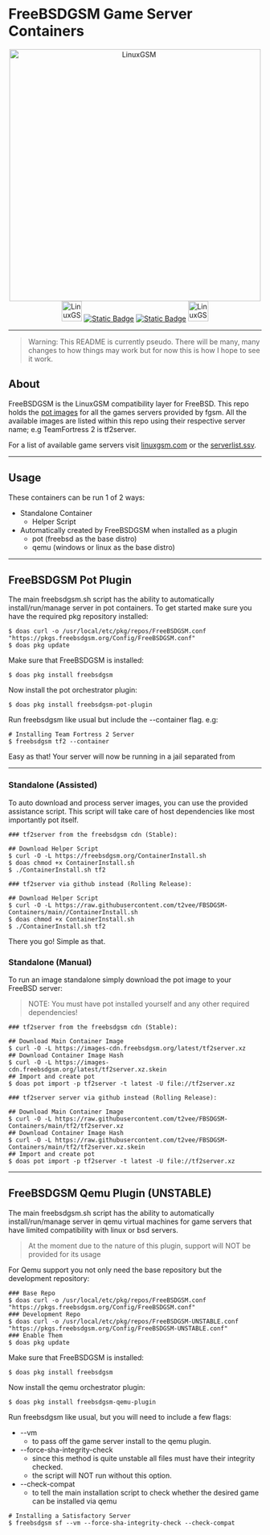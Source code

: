 # FreeBSDGSM Game Server Containers

<p align="center">
    <img src="https://cdn.t2v.city/content/vSKyC7YoiXXpaUMHd76H/freebsdgsm.sh/FreeBSDGSM.png" alt="LinuxGSM" style="width:500px;">
<br>
  <img src="https://cdn.t2v.city/archival-data/hi.gif" alt="LinuxGSM" style="width:40px;">
<a href="https://github.com/t2vee/FreeBSDGSM/blob/main/LICENSE_lgsm"><img alt="Static Badge" src="https://img.shields.io/badge/LinuxGSM_license-MIT-lime?style=flat-square&logo=gpl"></a>
	<a href="https://github.com/t2vee/FreeBSDGSM/blob/main/LICENSE_fbsdgsm"><img alt="Static Badge" src="https://img.shields.io/badge/FreeBSDGSM_license-GPLv3-darkred?style=flat-square&logo=gpl"></a>
  <img src="https://cdn.t2v.city/archival-data/hi.gif" alt="LinuxGSM" style="width:40px;">

---
> Warning: This README is currently pseudo. There will be many, many changes to how things may work but for now this is how I hope to see it work.
## About
FreeBSDGSM is the LinuxGSM compatibility layer for FreeBSD. This repo holds the [pot images](https://pot.pizzamig.dev/Images/) for all the games servers provided by fgsm.
All the available images are listed within this repo using their respective server name; e.g TeamFortress 2 is tf2server.

For a list of available game servers visit [linuxgsm.com](https://linuxgsm.com) or the [serverlist.ssv](https://github.com/GameServerManagers/LinuxGSM/blob/master/fbsdgsm/data/serverlist.ssv).

---

## Usage
These containers can be run 1 of 2 ways:
- Standalone Container
  - Helper Script
- Automatically created by FreeBSDGSM when installed as a plugin
  - pot (freebsd as the base distro)
  - qemu (windows or linux as the base distro)

---

## FreeBSDGSM Pot Plugin
The main freebsdgsm.sh script has the ability to automatically install/run/manage server in pot containers.
To get started make sure you have the required pkg repository installed:
```
$ doas curl -o /usr/local/etc/pkg/repos/FreeBSDGSM.conf "https://pkgs.freebsdgsm.org/Config/FreeBSDGSM.conf"
$ doas pkg update
```
Make sure that FreeBSDGSM is installed:
```
$ doas pkg install freebsdgsm
```
Now install the pot orchestrator plugin:
```
$ doas pkg install freebsdgsm-pot-plugin
```
Run freebsdgsm like usual but include the --container flag. e.g:
```
# Installing Team Fortress 2 Server
$ freebsdgsm tf2 --container
```
Easy as that! Your server will now be running in a jail separated from

---

### Standalone (Assisted)
To auto download and process server images, you can use the provided assistance script.
This script will take care of host dependencies like most importantly pot itself.

```
### tf2server from the freebsdgsm cdn (Stable):

## Download Helper Script
$ curl -O -L https://freebsdgsm.org/ContainerInstall.sh
$ doas chmod +x ContainerInstall.sh
$ ./ContainerInstall.sh tf2
```
```
### tf2server via github instead (Rolling Release):

## Download Helper Script
$ curl -O -L https://raw.githubusercontent.com/t2vee/FBSDGSM-Containers/main//ContainerInstall.sh
$ doas chmod +x ContainerInstall.sh
$ ./ContainerInstall.sh tf2
```
There you go! Simple as that.

### Standalone (Manual)
To run an image standalone simply download the pot image to your FreeBSD server:
> NOTE: You must have pot installed yourself and any other required dependencies!
```
### tf2server from the freebsdgsm cdn (Stable):

## Download Main Container Image
$ curl -O -L https://images-cdn.freebsdgsm.org/latest/tf2server.xz
## Download Container Image Hash
$ curl -O -L https://images-cdn.freebsdgsm.org/latest/tf2server.xz.skein
## Import and create pot
$ doas pot import -p tf2server -t latest -U file://tf2server.xz
```

```
### tf2server server via github instead (Rolling Release):

## Download Main Container Image
$ curl -O -L https://raw.githubusercontent.com/t2vee/FBSDGSM-Containers/main/tf2/tf2server.xz
## Download Container Image Hash
$ curl -O -L https://raw.githubusercontent.com/t2vee/FBSDGSM-Containers/main/tf2/tf2server.xz.skein
## Import and create pot
$ doas pot import -p tf2server -t latest -U file://tf2server.xz
```

---

## FreeBSDGSM Qemu Plugin (UNSTABLE)
The main freebsdgsm.sh script has the ability to automatically install/run/manage server in qemu virtual machines for game servers that have limited compatibility with linux or bsd servers.
> At the moment due to the nature of this plugin, support will NOT be provided for its usage

For Qemu support you not only need the base repository but the development repository:
```
### Base Repo
$ doas curl -o /usr/local/etc/pkg/repos/FreeBSDGSM.conf "https://pkgs.freebsdgsm.org/Config/FreeBSDGSM.conf"
### Development Repo
$ doas curl -o /usr/local/etc/pkg/repos/FreeBSDGSM-UNSTABLE.conf "https://pkgs.freebsdgsm.org/Config/FreeBSDGSM-UNSTABLE.conf"
### Enable Them
$ doas pkg update
```
Make sure that FreeBSDGSM is installed:
```
$ doas pkg install freebsdgsm
```
Now install the qemu orchestrator plugin:
```
$ doas pkg install freebsdgsm-qemu-plugin
```
Run freebsdgsm like usual, but you will need to include a few flags:
- --vm
  - to pass off the game server install to the qemu plugin.
- --force-sha-integrity-check
  - since this method is quite unstable all files must have their integrity checked.
  - the script will NOT run without this option.
- --check-compat
  - to tell the main installation script to check whether the desired game can be installed via qemu

```
# Installing a Satisfactory Server
$ freebsdgsm sf --vm --force-sha-integrity-check --check-compat
```


